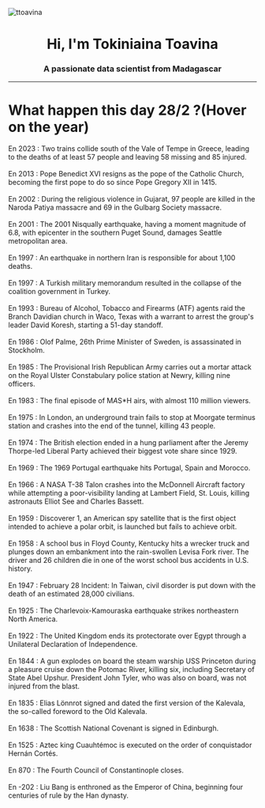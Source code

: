 
<p align="left"> <img src="https://komarev.com/ghpvc/?username=ttoavina&label=Profile%20views&color=0e75b6&style=flat" alt="ttoavina" /> </p>
<h1 align="center">Hi, I'm Tokiniaina Toavina</h1>
<h3 align="center">A passionate data scientist from Madagascar</h3>
    
<hr/>
<h1> What happen this day 28/2 ?(Hover on the year)</h1>

En 2023 : Two trains collide south of the Vale of Tempe in Greece, leading to the deaths of at least 57 people and leaving 58 missing and 85 injured.
<br/><br/>
En 2013 : Pope Benedict XVI resigns as the pope of the Catholic Church, becoming the first pope to do so since Pope Gregory XII in 1415.
<br/><br/>
En 2002 : During the religious violence in Gujarat, 97 people are killed in the Naroda Patiya massacre and 69 in the Gulbarg Society massacre.
<br/><br/>
En 2001 : The 2001 Nisqually earthquake, having a moment magnitude of 6.8, with epicenter in the southern Puget Sound, damages Seattle metropolitan area.
<br/><br/>
En 1997 : An earthquake in northern Iran is responsible for about 1,100 deaths.
<br/><br/>
En 1997 : A Turkish military memorandum resulted in the collapse of the coalition government in Turkey.
<br/><br/>
En 1993 : Bureau of Alcohol, Tobacco and Firearms (ATF) agents raid the Branch Davidian church in Waco, Texas with a warrant to arrest the group's leader David Koresh, starting a 51-day standoff.
<br/><br/>
En 1986 : Olof Palme, 26th Prime Minister of Sweden, is assassinated in Stockholm.
<br/><br/>
En 1985 : The Provisional Irish Republican Army carries out a mortar attack on the Royal Ulster Constabulary police station at Newry, killing nine officers.
<br/><br/>
En 1983 : The final episode of M*A*S*H airs, with almost 110 million viewers.
<br/><br/>
En 1975 : In London, an underground train fails to stop at Moorgate terminus station and crashes into the end of the tunnel, killing 43 people.
<br/><br/>
En 1974 : The British election ended in a hung parliament after the Jeremy Thorpe-led Liberal Party achieved their biggest vote share since 1929.
<br/><br/>
En 1969 : The 1969 Portugal earthquake hits Portugal, Spain and Morocco.
<br/><br/>
En 1966 : A NASA T-38 Talon crashes into the McDonnell Aircraft factory while attempting a poor-visibility landing at Lambert Field, St. Louis, killing astronauts Elliot See and Charles Bassett.
<br/><br/>
En 1959 : Discoverer 1, an American spy satellite that is the first object intended to achieve a polar orbit, is launched but fails to achieve orbit.
<br/><br/>
En 1958 : A school bus in Floyd County, Kentucky hits a wrecker truck and plunges down an embankment into the rain-swollen Levisa Fork river. The driver and 26 children die in one of the worst school bus accidents in U.S. history.
<br/><br/>
En 1947 : February 28 Incident: In Taiwan, civil disorder is put down with the death of an estimated 28,000 civilians.
<br/><br/>
En 1925 : The Charlevoix-Kamouraska earthquake strikes northeastern North America.
<br/><br/>
En 1922 : The United Kingdom ends its protectorate over Egypt through a Unilateral Declaration of Independence.
<br/><br/>
En 1844 : A gun explodes on board the steam warship USS Princeton during a pleasure cruise down the Potomac River, killing six, including Secretary of State Abel Upshur. President John Tyler, who was also on board, was not injured from the blast.
<br/><br/>
En 1835 : Elias Lönnrot signed and dated the first version of the Kalevala, the so-called foreword to the Old Kalevala.
<br/><br/>
En 1638 : The Scottish National Covenant is signed in Edinburgh.
<br/><br/>
En 1525 : Aztec king Cuauhtémoc is executed on the order of conquistador Hernán Cortés.
<br/><br/>
En 870 : The Fourth Council of Constantinople closes.
<br/><br/>
En -202 : Liu Bang is enthroned as the Emperor of China, beginning four centuries of rule by the Han dynasty.
<br/><br/>
